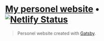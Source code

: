 [My personel website](http://mert-kahyaoglu.com/) • [![Netlify Status](https://api.netlify.com/api/v1/badges/cc9cf68f-8bd9-4564-99f9-adb553cc15ca/deploy-status)](https://app.netlify.com/sites/mertkahyaoglu/deploys)
=======================

> Personel website created with [Gatsby](https://www.gatsbyjs.org/).

